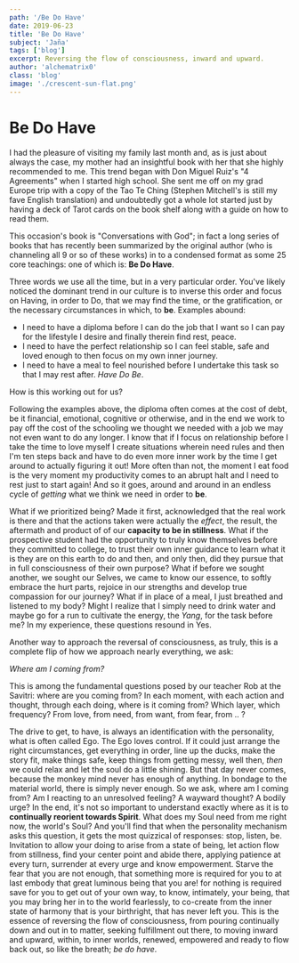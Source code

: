 ```yaml
---
path: '/Be Do Have'
date: 2019-06-23
title: 'Be Do Have'
subject: 'Jaña'
tags: ['blog']
excerpt: Reversing the flow of consciousness, inward and upward.
author: 'alchematrix0'
class: 'blog'
image: './crescent-sun-flat.png'
---
```

# Be Do Have

I had the pleasure of visiting my family last month and, as is just about always the case, my mother had an insightful book with her that she highly recommended to me. This trend began with Don Miguel Ruiz's "4 Agreements" when I started high school. She sent me off on my grad Europe trip with a copy of the Tao Te Ching (Stephen Mitchell's is still my fave English translation) and undoubtedly got a whole lot started just by having a deck of Tarot cards on the book shelf along with a guide on how to read them.

This occasion's book is "Conversations with God"; in fact a long series of books that has recently been summarized by the original author (who is channeling all 9 or so of these works) in to a condensed format as some 25 core teachings: one of which is: **Be Do Have**.

Three words we use all the time, but in a very particular order. You've likely noticed the dominant trend in our culture is to inverse this order and focus on Having, in order to Do, that we may find the time, or the gratification, or the necessary circumstances in which, to **be**. Examples abound:
- I need to have a diploma before I can do the job that I want so I can pay for the lifestyle I desire and finally therein find rest, peace.
- I need to have the perfect relationship so I can feel stable, safe and loved enough to then focus on my own inner journey.
- I need to have a meal to feel nourished before I undertake this task so that I may rest after. *Have Do Be*.

How is this working out for us?

Following the examples above, the diploma often comes at the cost of debt, be it financial, emotional, cognitive or otherwise, and in the end we work to pay off the cost of the schooling we thought we needed with a job we may not even want to do any longer. I know that if I focus on relationship before I take the time to love myself I create situations wherein need rules and then I'm ten steps back and have to do even more inner work by the time I get around to actually figuring it out! More often than not, the moment I eat food is the very moment my productivity comes to an abrupt halt and I need to rest just to start again! And so it goes, around and around in an endless cycle of *getting* what we think we need in order to **be**.

What if we prioritized being? Made it first, acknowledged that the real work is there and that the actions taken were actually the *effect*, the result, the aftermath and product of of our **capacity to be in stillness**. What if the prospective student had the opportunity to truly know themselves before they committed to college, to trust their own inner guidance to learn what it is they are on this earth to do and then, and only then, did they pursue that in full consciousness of their own purpose? What if before we sought another, we sought our Selves, we came to know our essence, to softly embrace the hurt parts, rejoice in our strengths and develop true compassion for our journey? What if in place of a meal, I just breathed and listened to my body? Might I realize that I simply need to drink water and maybe go for a run to cultivate the energy, the *Yang*, for the task before me? In my experience, these questions resound in Yes.

Another way to approach the reversal of consciousness, as truly, this is a complete flip of how we approach nearly everything, we ask:

*Where am I coming from?*

This is among the fundamental questions posed by our teacher Rob at the Savitri: where are you coming from? In each moment, with each action and thought, through each doing, where is it coming from? Which layer, which frequency? From love, from need, from want, from fear, from .. ?

The drive to get, to have, is always an identification with the personality, what is often called Ego. The Ego loves control. If it could just arrange the right circumstances, get everything in order, line up the ducks, make the story fit, make things safe, keep things from getting messy, well then, *then* we could relax and let the soul do a little shining. But that day never comes, because the monkey mind never has enough of anything. In bondage to the material world, there is simply never enough. So we ask, where am I coming from? Am I reacting to an unresolved feeling? A wayward thought? A bodily urge? In the end, it's not so important to understand exactly where as it is to **continually reorient towards Spirit**. What does my Soul need from me right now, the world's Soul? And you'll find that when the personality mechanism asks this question, it gets the most quizzical of responses: stop, listen, be. Invitation to allow your doing to arise from a state of being, let action flow from stillness, find your center point and abide there, applying patience at every turn, surrender at every urge and know empowerment. Starve the fear that you are not enough, that something more is required for you to at last embody that great luminous being that you are! for nothing is required save for you to get out of your own way, to know, intimately, your being, that you may bring her in to the world fearlessly, to co-create from the inner state of harmony that is your birthright, that has never left you. This is the essence of reversing the flow of consciousness, from pouring continually down and out in to matter, seeking fulfillment out there, to moving inward and upward, within, to inner worlds, renewed, empowered and ready to flow back out, so like the breath; *be do have*.

